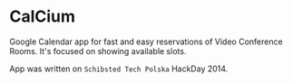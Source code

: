 CalCium
=======

Google Calendar app for fast and easy reservations of Video Conference Rooms. 
It's focused on showing available slots.

App was written on `Schibsted Tech Polska` HackDay 2014.
